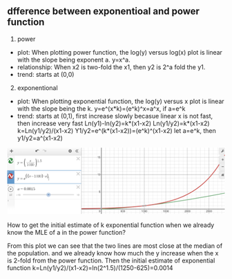 ## dfference between exponentioal and power function
1. power
- plot: When plotting power function, the log(y) versus log(x) plot is linear with the slope being exponent a. y=x^a.  
- relationship: When x2 is two-fold the x1, then y2 is 2^a fold the y1.  
- trend: starts at (0,0)
2. exponentional 
- plot: When plotting exponential function, the log(y) versus x plot is linear with the slope being the k. y=e^(x*k)=(e^k)^x=a^x, if a=e^k
- trend: starts at (0,1), first increase slowly becasue linear x is not fast, then increase very fast
Ln(y1)-ln(y2)=k*(x1-x2)
Ln(y1/y2)=k*(x1-x2)
k=Ln(y1/y2)/(x1-x2)
Y1/y2=e^(k*(x1-x2))=(e^k)^(x1-x2) let a=e^k, then y1/y2=a^(x1-x2)

![plot comparison](relative%20path/../../figure.png?raw=true)


How to get the initial estimate of k exponential function when we already know the MLE of a in the power function?





From this plot we can see that the two lines are most close at the median of the population. and we already know how much the y increase when the x is 2-fold from the power function.
Then the initial estimate of exponential function k=Ln(y1/y2)/(x1-x2)=ln(2^1.5)/(1250-625)=0.0014


